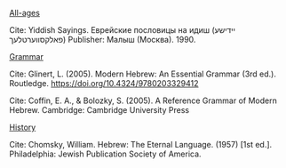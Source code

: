 <ins>All-ages</ins> 

Cite: Yiddish Sayings. Еврейские пословицы на идиш (יידישע פאלקסווערטלעך) Publisher: Малыш (Москва). 1990.

<ins>Grammar</ins> 

Cite: Glinert, L. (2005). Modern Hebrew: An Essential Grammar (3rd ed.). Routledge. https://doi.org/10.4324/9780203329412

Cite: Coffin, E. A., & Bolozky, S. (2005). A Reference Grammar of Modern Hebrew. Cambridge: Cambridge University Press

<ins>History</ins> 

Cite: Chomsky, William. Hebrew: The Eternal Language. (1957) [1st ed.]. Philadelphia: Jewish Publication Society of America.

